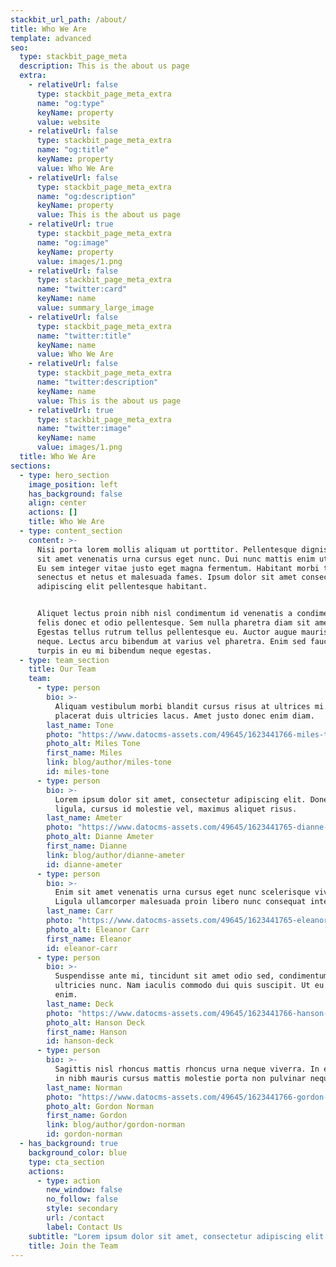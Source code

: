 ```yaml
---
stackbit_url_path: /about/
title: Who We Are
template: advanced
seo:
  type: stackbit_page_meta
  description: This is the about us page
  extra:
    - relativeUrl: false
      type: stackbit_page_meta_extra
      name: "og:type"
      keyName: property
      value: website
    - relativeUrl: false
      type: stackbit_page_meta_extra
      name: "og:title"
      keyName: property
      value: Who We Are
    - relativeUrl: false
      type: stackbit_page_meta_extra
      name: "og:description"
      keyName: property
      value: This is the about us page
    - relativeUrl: true
      type: stackbit_page_meta_extra
      name: "og:image"
      keyName: property
      value: images/1.png
    - relativeUrl: false
      type: stackbit_page_meta_extra
      name: "twitter:card"
      keyName: name
      value: summary_large_image
    - relativeUrl: false
      type: stackbit_page_meta_extra
      name: "twitter:title"
      keyName: name
      value: Who We Are
    - relativeUrl: false
      type: stackbit_page_meta_extra
      name: "twitter:description"
      keyName: name
      value: This is the about us page
    - relativeUrl: true
      type: stackbit_page_meta_extra
      name: "twitter:image"
      keyName: name
      value: images/1.png
  title: Who We Are
sections:
  - type: hero_section
    image_position: left
    has_background: false
    align: center
    actions: []
    title: Who We Are
  - type: content_section
    content: >-
      Nisi porta lorem mollis aliquam ut porttitor. Pellentesque dignissim enim
      sit amet venenatis urna cursus eget nunc. Dui nunc mattis enim ut tellus.
      Eu sem integer vitae justo eget magna fermentum. Habitant morbi tristique
      senectus et netus et malesuada fames. Ipsum dolor sit amet consectetur
      adipiscing elit pellentesque habitant.


      Aliquet lectus proin nibh nisl condimentum id venenatis a condimentum. Ac
      felis donec et odio pellentesque. Sem nulla pharetra diam sit amet.
      Egestas tellus rutrum tellus pellentesque eu. Auctor augue mauris augue
      neque. Lectus arcu bibendum at varius vel pharetra. Enim sed faucibus
      turpis in eu mi bibendum neque egestas.
  - type: team_section
    title: Our Team
    team:
      - type: person
        bio: >-
          Aliquam vestibulum morbi blandit cursus risus at ultrices mi. Massa
          placerat duis ultricies lacus. Amet justo donec enim diam.
        last_name: Tone
        photo: "https://www.datocms-assets.com/49645/1623441766-miles-tone.jpg"
        photo_alt: Miles Tone
        first_name: Miles
        link: blog/author/miles-tone
        id: miles-tone
      - type: person
        bio: >-
          Lorem ipsum dolor sit amet, consectetur adipiscing elit. Donec nisl
          ligula, cursus id molestie vel, maximus aliquet risus.
        last_name: Ameter
        photo: "https://www.datocms-assets.com/49645/1623441765-dianne-ameter.jpg"
        photo_alt: Dianne Ameter
        first_name: Dianne
        link: blog/author/dianne-ameter
        id: dianne-ameter
      - type: person
        bio: >-
          Enim sit amet venenatis urna cursus eget nunc scelerisque viverra.
          Ligula ullamcorper malesuada proin libero nunc consequat interdum.
        last_name: Carr
        photo: "https://www.datocms-assets.com/49645/1623441765-eleanor-carr.jpg"
        photo_alt: Eleanor Carr
        first_name: Eleanor
        id: eleanor-carr
      - type: person
        bio: >-
          Suspendisse ante mi, tincidunt sit amet odio sed, condimentum
          ultricies nunc. Nam iaculis commodo dui quis suscipit. Ut eu porttitor
          enim.
        last_name: Deck
        photo: "https://www.datocms-assets.com/49645/1623441766-hanson-deck.jpg"
        photo_alt: Hanson Deck
        first_name: Hanson
        id: hanson-deck
      - type: person
        bio: >-
          Sagittis nisl rhoncus mattis rhoncus urna neque viverra. In est ante
          in nibh mauris cursus mattis molestie porta non pulvinar neque.
        last_name: Norman
        photo: "https://www.datocms-assets.com/49645/1623441766-gordon-norman.jpg"
        photo_alt: Gordon Norman
        first_name: Gordon
        link: blog/author/gordon-norman
        id: gordon-norman
  - has_background: true
    background_color: blue
    type: cta_section
    actions:
      - type: action
        new_window: false
        no_follow: false
        style: secondary
        url: /contact
        label: Contact Us
    subtitle: "Lorem ipsum dolor sit amet, consectetur adipiscing elit."
    title: Join the Team
---
```

